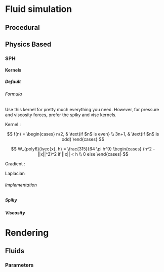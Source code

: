 # Fluid simulation
## Procedural
## Physics Based
### SPH
#### Kernels
##### Default
###### Formula
Use this kernel for pretty much everything you need. However, for pressure and viscosity forces, prefer the spiky and visc kernels.

Kernel :

$$
  f(n) =
\begin{cases}
n/2,  & \text{if $n$ is even} \\
3n+1, & \text{if $n$ is odd}
\end{cases}
$$

$$ W_{poly6}(\vec{x}, h) = \frac{315}{64 \pi h^9} 
\begin{cases} 
  (h^2 - ||x||^2)^2 if ||x|| < h \\
  0 else
\end{cases}
$$

Gradient :

Laplacian

###### Implementation


##### Spiky
##### Viscosity

# Rendering
## Fluids
### Parameters
